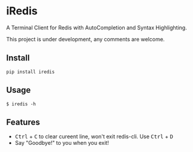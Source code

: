 # iRedis

A Terminal Client for Redis with AutoCompletion and Syntax Highlighting.

This project is under development, any comments are welcome.

## Install

```
pip install iredis
```

## Usage

```
$ iredis -h
```

## Features

- <kbd>Ctrl</kbd> + <kbd>C</kbd> to clear cureent line, won't exit redis-cli. Use <kbd>Ctrl</kbd> + <kbd>D</kbd>  
- Say "Goodbye!" to you when you exit!
